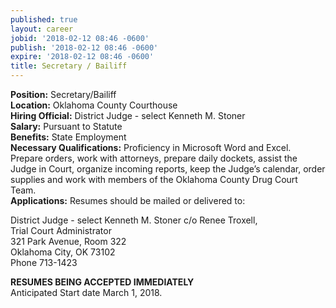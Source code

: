 ```yaml
---
published: true
layout: career
jobid: '2018-02-12 08:46 -0600'
publish: '2018-02-12 08:46 -0600'
expire: '2018-02-12 08:46 -0600'
title: Secretary / Bailiff
---
```

**Position:** Secretary/Bailiff  
**Location:** Oklahoma County Courthouse  
**Hiring Official:** District Judge - select Kenneth M. Stoner  
**Salary:** Pursuant to Statute  
**Benefits:** State Employment  
**Necessary Qualifications:** Proficiency in Microsoft Word and Excel.  Prepare orders, work with attorneys, prepare daily dockets, assist the Judge in Court, organize incoming reports, keep the Judge’s calendar, order supplies and work with members of the Oklahoma County Drug Court Team.  
**Applications:** Resumes should be mailed or delivered to:

District Judge - select Kenneth M. Stoner 
c/o Renee Troxell,   
Trial Court Administrator  
321 Park Avenue, Room 322  
Oklahoma City, OK  73102  
Phone 713-1423

**RESUMES BEING ACCEPTED IMMEDIATELY**  
Anticipated Start date March 1, 2018.
